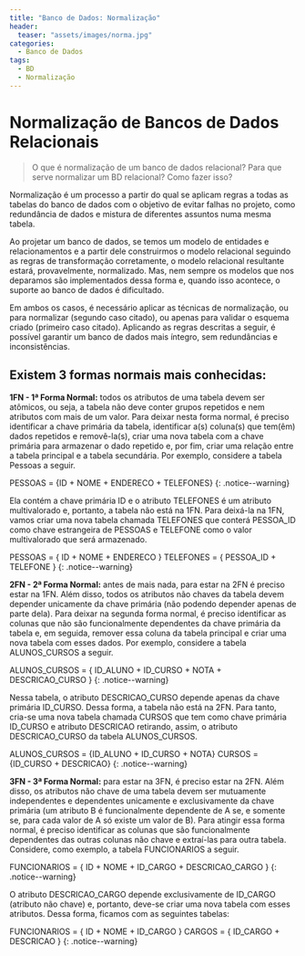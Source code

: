 ```yaml
---
title: "Banco de Dados: Normalização"
header:
  teaser: "assets/images/norma.jpg"
categories:
  - Banco de Dados
tags:
  - BD
  - Normalização
---
```

 
# Normalização de Bancos de Dados Relacionais

> O que é normalização de um banco de dados relacional? Para que serve normalizar um BD relacional? Como fazer isso? 

Normalização é um processo a partir do qual se aplicam regras a todas as tabelas do banco de dados com o objetivo de evitar falhas no projeto, como redundância de dados e mistura de diferentes assuntos numa mesma tabela.

Ao projetar um banco de dados, se temos um modelo de entidades e relacionamentos e a partir dele construirmos o modelo relacional seguindo as regras de transformação corretamente, o modelo relacional resultante estará, provavelmente, normalizado. Mas, nem sempre os modelos que nos deparamos são implementados dessa forma e, quando isso acontece, o suporte ao banco de dados é dificultado.

Em ambos os casos, é necessário aplicar as técnicas de normalização, ou para normalizar (segundo caso citado), ou apenas para validar o esquema criado (primeiro caso citado). Aplicando as regras descritas a seguir, é possível garantir um banco de dados mais íntegro, sem redundâncias e inconsistências.

## Existem 3 formas normais mais conhecidas:

**1FN - 1ª Forma Normal:** todos os atributos de uma tabela devem ser atômicos, ou seja, a tabela não deve conter grupos repetidos e nem atributos com mais de um valor. Para deixar nesta forma normal, é preciso identificar a chave primária da tabela, identificar a(s) coluna(s) que tem(êm) dados repetidos e removê-la(s), criar uma nova tabela com a chave primária para armazenar o dado repetido e, por fim, criar uma relação entre a tabela principal e a tabela secundária. Por exemplo, considere a tabela Pessoas a seguir.

PESSOAS = {ID + NOME + ENDERECO + TELEFONES}
{: .notice--warning}

Ela contém a chave primária ID e o atributo TELEFONES é um atributo multivalorado e, portanto, a tabela não está na 1FN. Para deixá-la na 1FN, vamos criar uma nova tabela chamada TELEFONES que conterá PESSOA_ID como chave estrangeira de PESSOAS e TELEFONE como o valor multivalorado que será armazenado.

PESSOAS = { ID + NOME + ENDERECO }
TELEFONES = { PESSOA_ID + TELEFONE }
{: .notice--warning}

**2FN - 2ª Forma Normal:** antes de mais nada, para estar na 2FN é preciso estar na 1FN. Além disso, todos os atributos não chaves da tabela devem depender unicamente da chave primária (não podendo depender apenas de parte dela). Para deixar na segunda forma normal, é preciso identificar as colunas que não são funcionalmente dependentes da chave primária da tabela e, em seguida, remover essa coluna da tabela principal e criar uma nova tabela com esses dados. Por exemplo, considere a tabela ALUNOS_CURSOS a seguir.

ALUNOS_CURSOS = { ID_ALUNO + ID_CURSO + NOTA + DESCRICAO_CURSO }
{: .notice--warning}

Nessa tabela, o atributo DESCRICAO_CURSO depende apenas da chave primária ID_CURSO. Dessa forma, a tabela não está na 2FN. Para tanto, cria-se uma nova tabela chamada CURSOS que tem como chave primária ID_CURSO e atributo DESCRICAO retirando, assim, o atributo DESCRICAO_CURSO da tabela ALUNOS_CURSOS.

ALUNOS_CURSOS = {ID_ALUNO + ID_CURSO + NOTA}
CURSOS = {ID_CURSO + DESCRICAO}
{: .notice--warning}

**3FN - 3ª Forma Normal:** para estar na 3FN, é preciso estar na 2FN. Além disso, os atributos não chave de uma tabela devem ser mutuamente independentes e dependentes unicamente e exclusivamente da chave primária (um atributo B é funcionalmente dependente de A se, e somente se, para cada valor de A só existe um valor de B). Para atingir essa forma normal, é preciso identificar as colunas que são funcionalmente dependentes das outras colunas não chave e extraí-las para outra tabela. Considere, como exemplo, a tabela FUNCIONARIOS a seguir.

FUNCIONARIOS = { ID + NOME + ID_CARGO + DESCRICAO_CARGO }
{: .notice--warning}

O atributo DESCRICAO_CARGO depende exclusivamente de ID_CARGO (atributo não chave) e, portanto, deve-se criar uma nova tabela com esses atributos. Dessa forma, ficamos com as seguintes tabelas:

FUNCIONARIOS = { ID + NOME + ID_CARGO }
CARGOS = { ID_CARGO + DESCRICAO }
{: .notice--warning}

